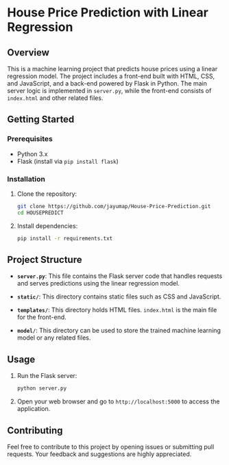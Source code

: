 # House Price Prediction with Linear Regression

## Overview

This is a machine learning project that predicts house prices using a linear regression model. The project includes a front-end built with HTML, CSS, and JavaScript, and a back-end powered by Flask in Python. The main server logic is implemented in `server.py`, while the front-end consists of `index.html` and other related files.

## Getting Started

### Prerequisites

- Python 3.x
- Flask (install via `pip install flask`)

### Installation

1. Clone the repository:

    ```bash
    git clone https://github.com/jayumap/House-Price-Prediction.git
    cd HOUSEPREDICT
    ```

2. Install dependencies:

    ```bash
    pip install -r requirements.txt
    ```

## Project Structure

- **`server.py`**: This file contains the Flask server code that handles requests and serves predictions using the linear regression model.

- **`static/`**: This directory contains static files such as CSS and JavaScript.

- **`templates/`**: This directory holds HTML files. `index.html` is the main file for the front-end.

- **`model/`**: This directory can be used to store the trained machine learning model or any related files.

## Usage

1. Run the Flask server:

    ```bash
    python server.py
    ```

2. Open your web browser and go to `http://localhost:5000` to access the application.

## Contributing

Feel free to contribute to this project by opening issues or submitting pull requests. Your feedback and suggestions are highly appreciated.

